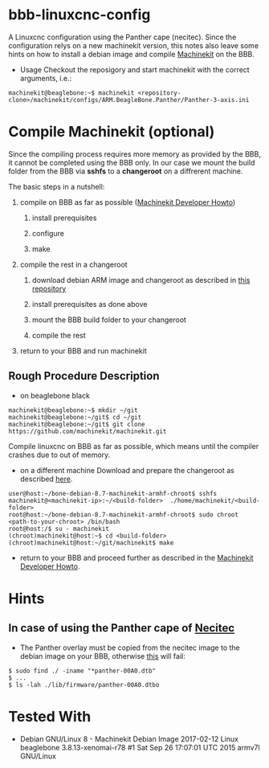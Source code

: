 # bbb-linuxcnc-config
A Linuxcnc configuration using the Panther cape (necitec). Since the configuration relys on a new machinekit version, this notes also leave some hints on how to install a debian image and compile [Machinekit](http://www.machinekit.io/) on the BBB.

* Usage 
Checkout the reposigory and start machinekit with the correct arguments, i.e.:
````
machinekit@beaglebone:~$ machinekit <repository-clone>/machinekit/configs/ARM.BeagleBone.Panther/Panther-3-axis.ini
````

# Compile Machinekit (optional)
Since the compiling process requires more memory as provided by the BBB, it cannot be completed using the BBB only.
In our case we mount the build folder from the BBB via **sshfs** to a **changeroot** on a diffrerent machine.

The basic steps in a nutshell: 

1. compile on BBB as far as possible ([Machinekit Developer Howto](http://www.machinekit.io/docs/developing/machinekit-developing/#install-development-packages))

    1. install prerequisites
        
    1. configure 
        
    1. make

1. compile the rest in a changeroot

    1. download debian ARM image and changeroot as described in [this repository](https://github.com/rubienr/machinekit-img-chrooting)

    1. install prerequisites as done above

    1. mount the BBB build folder to your changeroot

    1. compile the rest

1. return to your BBB and run machinekit
 
## Rough Procedure Description
* on beaglebone black 
````
machinekit@beaglebone:~$ mkdir ~/git
machinekit@beaglebone:~/git$ cd ~/git
machinekit@beaglebone:~/git$ git clone https://github.com/machinekit/machinekit.git
````
        
Compile linuxcnc on BBB as far as possible, which means until the compiler crashes due to out of memory.

* on a different machine
Download and prepare the changeroot as described [here](https://github.com/rubienr/machinekit-img-chrooting).

````
user@host:~/bone-debian-8.7-machinekit-armhf-chroot$ sshfs machinekit@<machinekit-ip>:~/<build-folder>  ./home/machinekit/<build-folder>
root@host:~/bone-debian-8.7-machinekit-armhf-chroot$ sudo chroot  <path-to-your-chroot> /bin/bash
root@host:/$ su - machinekit
(chroot)machinekit@host:~$ cd <build-folder>
(chroot)machinekit@host:~/git/machinekit$ make
````

* return to your BBB and proceed further as described in the [Machinekit Developer Howto](http://www.machinekit.io/docs/developing/machinekit-developing/#install-development-packages).

# Hints
## In case of using the Panther cape of [Necitec](https://www.necitec.de/index.php/de/)
* The Panther overlay must be copied from the necitec image to the debian image on your BBB, otherwise [this](https://github.com/rubienr/bbb-linuxcnc-config/blob/master/machinekit/configs/ARM.BeagleBone.Panther/setup.bridge.sh#L37) will fail:
````
$ sudo find ./ -iname "*panther-00A0.dtb"        
$ ...
$ ls -lah ./lib/firmware/panther-00A0.dtbo
````

# Tested With 
* Debian GNU/Linux 8 - Machinekit Debian Image 2017-02-12 Linux beaglebone 3.8.13-xenomai-r78 #1 Sat Sep 26 17:07:01 UTC 2015 armv7l GNU/Linux
